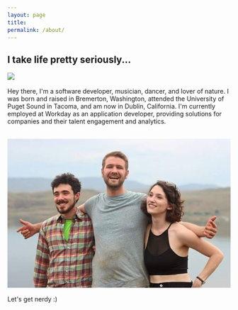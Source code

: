 ```yaml
---
layout: page
title: 
permalink: /about/
---
```


<h2>I take life pretty seriously...</h2>
<img src="/resources/AboutPics/MainPic.png"><br/>

<p>Hey there, I'm a software developer, musician, dancer, and lover of nature. I was born and raised in Bremerton, Washington, attended the University of Puget Sound in Tacoma, and am now in Dublin, California. I'm currently employed at Workday as an application developer, providing solutions for companies and their talent engagement and analytics.</p>
<br/>
<img src="/resources/AboutPics/BeardUnedited.jpg">
<br/>
<p>Let's get nerdy :)</p>
<!-- This is the base Jekyll theme. You can find out more info about customizing your Jekyll theme, as well as basic Jekyll usage documentation at [jekyllrb.com](http://jekyllrb.com/)

You can find the source code for the Jekyll new theme at:
{% include icon-github.html username="jglovier" %} /
[jekyll-new](https://github.com/jglovier/jekyll-new)

You can find the source code for Jekyll at
{% include icon-github.html username="jekyll" %} /
[jekyll](https://github.com/jekyll/jekyll) -->
